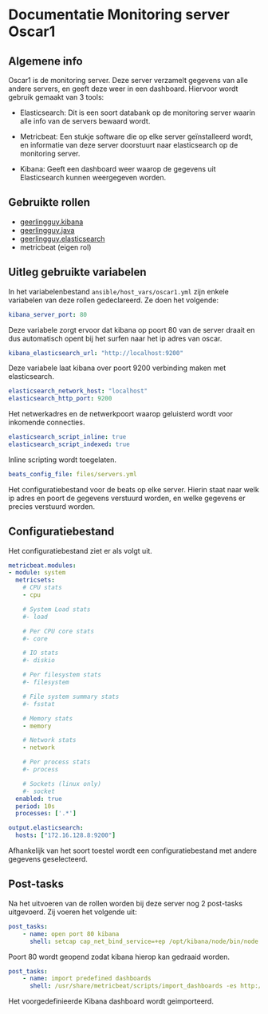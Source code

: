 # Documentatie Monitoring server Oscar1

## Algemene info

Oscar1 is de monitoring server. Deze server verzamelt gegevens van alle andere servers, en geeft deze weer in een dashboard. Hiervoor wordt gebruik gemaakt van 3 tools:

- Elasticsearch: Dit is een soort databank op de monitoring server waarin alle info van de servers bewaard wordt.

- Metricbeat: Een stukje software die op elke server geïnstalleerd wordt, en informatie van deze server doorstuurt naar elasticsearch op de monitoring server.

- Kibana: Geeft een dashboard weer waarop de gegevens uit Elasticsearch kunnen weergegeven worden.

## Gebruikte rollen

- [geerlingguy.kibana](https://github.com/geerlingguy/ansible-role-kibana)
- [geerlingguy.java](https://github.com/geerlingguy/ansible-role-java)
- [geerlingguy.elasticsearch](https://github.com/geerlingguy/ansible-role-elasticsearch)
- metricbeat (eigen rol)



## Uitleg gebruikte variabelen

In het variabelenbestand `ansible/host_vars/oscar1.yml` zijn enkele variabelen van deze rollen gedeclareerd. Ze doen het volgende:

```yaml
kibana_server_port: 80
```
Deze variabele zorgt ervoor dat kibana op poort 80 van de server draait en dus automatisch opent bij het surfen naar het ip adres van oscar.

```yaml
kibana_elasticsearch_url: "http://localhost:9200"
```

Deze variabele laat kibana over poort 9200 verbinding maken met elasticsearch.

```yaml
elasticsearch_network_host: "localhost"
elasticsearch_http_port: 9200
```

Het netwerkadres en de netwerkpoort waarop geluisterd wordt voor inkomende connecties.

```yaml
elasticsearch_script_inline: true
elasticsearch_script_indexed: true
```

Inline scripting wordt toegelaten.

```yaml
beats_config_file: files/servers.yml
```

Het configuratiebestand voor de beats op elke server. Hierin staat naar welk ip adres en poort de gegevens verstuurd worden, en welke gegevens er precies verstuurd worden.



## Configuratiebestand

Het configuratiebestand ziet er als volgt uit.

```yaml
metricbeat.modules:
- module: system
  metricsets:
    # CPU stats
    - cpu

    # System Load stats
    #- load

    # Per CPU core stats
    #- core

    # IO stats
    #- diskio

    # Per filesystem stats
    #- filesystem

    # File system summary stats
    #- fsstat

    # Memory stats
    - memory

    # Network stats
    - network

    # Per process stats
    #- process

    # Sockets (linux only)
    #- socket
  enabled: true
  period: 10s
  processes: ['.*']

output.elasticsearch:
  hosts: ["172.16.128.8:9200"]

```
Afhankelijk van het soort toestel wordt een configuratiebestand met andere gegevens geselecteerd.

## Post-tasks

Na het uitvoeren van de rollen worden bij deze server nog 2 post-tasks uitgevoerd. Zij voeren het volgende uit:


```yaml
post_tasks:
    - name: open port 80 kibana
      shell: setcap cap_net_bind_service=+ep /opt/kibana/node/bin/node
```
Poort 80 wordt geopend zodat kibana hierop kan gedraaid worden.

```yaml
post_tasks:
    - name: import predefined dashboards
      shell: /usr/share/metricbeat/scripts/import_dashboards -es http://172.16.128.6:9200
```
Het voorgedefinieerde Kibana dashboard wordt geimporteerd. 